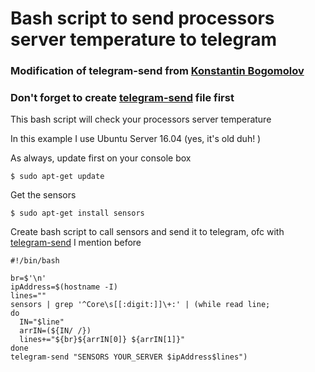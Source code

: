# Bash script to send processors server temperature to telegram

### Modification of telegram-send from [Konstantin Bogomolov](https://bogomolov.tech/Telegram-notification-on-SSH-login/)

### Don't forget to create [telegram-send](https://github.com/purwo-martono/telegram-send) file first

This bash script will check your processors server temperature

In this example I use Ubuntu Server 16.04 (yes, it's old duh! )


As always, update first on your console box
```
$ sudo apt-get update
```


Get the sensors
```
$ sudo apt-get install sensors
```


Create bash script to call sensors and send it to telegram, ofc with [telegram-send](https://github.com/purwo-martono/telegram-send) I mention before 
```
#!/bin/bash

br=$'\n'
ipAddress=$(hostname -I)
lines=""
sensors | grep '^Core\s[[:digit:]]\+:' | (while read line;
do
  IN="$line"
  arrIN=(${IN/ /})
  lines+="${br}${arrIN[0]} ${arrIN[1]}"
done
telegram-send "SENSORS YOUR_SERVER $ipAddress$lines")
```

